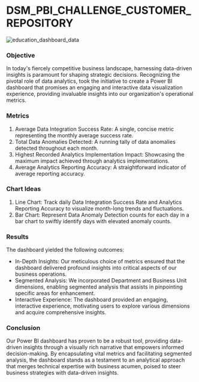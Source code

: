 # DSM_PBI_CHALLENGE_CUSTOMER_REPOSITORY
 
![education_dashboard_data](education_dashboard_data.png)
 
### **Objective**

In today's fiercely competitive business landscape, harnessing data-driven insights is paramount for shaping strategic decisions. Recognizing the pivotal role of data analytics,  took the initiative to create a Power BI dashboard that promises an engaging and interactive data visualization experience, providing invaluable insights into our organization's operational metrics.

### **Metrics**

1. Average Data Integration Success Rate: A single, concise metric representing the monthly average success rate.
2. Total Data Anomalies Detected: A running tally of data anomalies detected throughout each month.
3. Highest Recorded Analytics Implementation Impact: Showcasing the maximum impact achieved through analytics implementations.
4. Average Analytics Reporting Accuracy: A straightforward indicator of average reporting accuracy.


### **Chart Ideas**

1. Line Chart: Track daily Data Integration Success Rate and Analytics Reporting Accuracy to visualize month-long trends and fluctuations.
2. Bar Chart: Represent Data Anomaly Detection counts for each day in a bar chart to swiftly identify days with elevated anomaly counts.


### **Results**

The dashboard yielded the following outcomes:

- In-Depth Insights: Our meticulous choice of metrics ensured that the dashboard delivered profound insights into critical aspects of our business operations.
- Segmented Analysis: We incorporated Department and Business Unit dimensions, enabling segmented analysis that assists in pinpointing specific areas for enhancement.
- Interactive Experience: The dashboard provided an engaging, interactive experience, motivating users to explore various dimensions and acquire comprehensive insights.

### **Conclusion**
Our Power BI dashboard has proven to be a robust tool, providing data-driven insights through a visually rich narrative that empowers informed decision-making. By encapsulating vital metrics and facilitating segmented analysis, the dashboard stands as a testament to an analytical approach that merges technical expertise with business acumen, poised to steer business strategies with data-driven insights.


